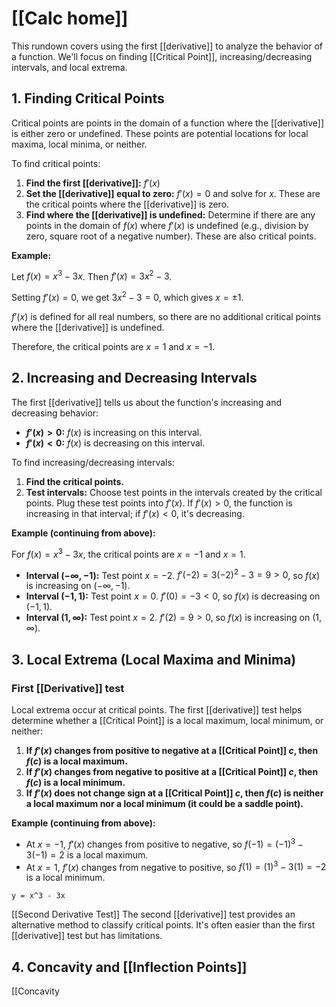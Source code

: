 # [[Calc home]]

This rundown covers using the first [[derivative]] to analyze the behavior of a function.  We'll focus on finding [[Critical Point]], increasing/decreasing intervals, and local extrema.

## 1. Finding Critical Points

Critical points are points in the domain of a function where the [[derivative]] is either zero or undefined.  These points are potential locations for local maxima, local minima, or neither.

To find critical points:

1. **Find the first [[derivative]]:** $f'(x)$
2. **Set the [[derivative]] equal to zero:** $f'(x) = 0$ and solve for $x$.  These are the critical points where the [[derivative]] is zero.
3. **Find where the [[derivative]] is undefined:** Determine if there are any points in the domain of $f(x)$ where $f'(x)$ is undefined (e.g., division by zero, square root of a negative number). These are also critical points.

**Example:**

Let $f(x) = x^3 - 3x$. Then $f'(x) = 3x^2 - 3$.

Setting $f'(x) = 0$, we get $3x^2 - 3 = 0$, which gives $x = \pm 1$.

$f'(x)$ is defined for all real numbers, so there are no additional critical points where the [[derivative]] is undefined.

Therefore, the critical points are $x = 1$ and $x = -1$.


## 2. Increasing and Decreasing Intervals

The first [[derivative]] tells us about the function's increasing and decreasing behavior:

* **$f'(x) > 0$:**  $f(x)$ is increasing on this interval.
* **$f'(x) < 0$:** $f(x)$ is decreasing on this interval.

To find increasing/decreasing intervals:

1. **Find the critical points.**
2. **Test intervals:** Choose test points in the intervals created by the critical points.  Plug these test points into $f'(x)$. If $f'(x) > 0$, the function is increasing in that interval; if $f'(x) < 0$, it's decreasing.


**Example (continuing from above):**

For $f(x) = x^3 - 3x$, the critical points are $x = -1$ and $x = 1$.

* **Interval $(-\infty, -1)$:** Test point $x = -2$. $f'(-2) = 3(-2)^2 - 3 = 9 > 0$, so $f(x)$ is increasing on $(-\infty, -1)$.
* **Interval $(-1, 1)$:** Test point $x = 0$. $f'(0) = -3 < 0$, so $f(x)$ is decreasing on $(-1, 1)$.
* **Interval $(1, \infty)$:** Test point $x = 2$. $f'(2) = 9 > 0$, so $f(x)$ is increasing on $(1, \infty)$.


## 3. Local Extrema (Local Maxima and Minima)

### First [[Derivative]] test
Local extrema occur at critical points.  The first [[derivative]] test helps determine whether a [[Critical Point]] is a local maximum, local minimum, or neither:

1. **If $f'(x)$ changes from positive to negative at a [[Critical Point]] $c$, then $f(c)$ is a local maximum.**
2. **If $f'(x)$ changes from negative to positive at a [[Critical Point]] $c$, then $f(c)$ is a local minimum.**
3. **If $f'(x)$ does not change sign at a [[Critical Point]] $c$, then $f(c)$ is neither a local maximum nor a local minimum (it could be a saddle point).**


**Example (continuing from above):**

* At $x = -1$, $f'(x)$ changes from positive to negative, so $f(-1) = (-1)^3 - 3(-1) = 2$ is a local maximum.
* At $x = 1$, $f'(x)$ changes from negative to positive, so $f(1) = (1)^3 - 3(1) = -2$ is a local minimum.


```desmos-graph
y = x^3 - 3x
```

[[Second Derivative Test]]  The second [[derivative]] test provides an alternative method to classify critical points.  It's often easier than the first [[derivative]] test but has limitations.

## 4. Concavity and [[Inflection Points]]

[[Concavity